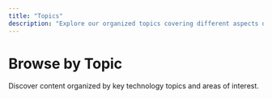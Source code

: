 ```yaml
---
title: "Topics"
description: "Explore our organized topics covering different aspects of technology and software development."
---
```


# Browse by Topic

Discover content organized by key technology topics and areas of interest.
